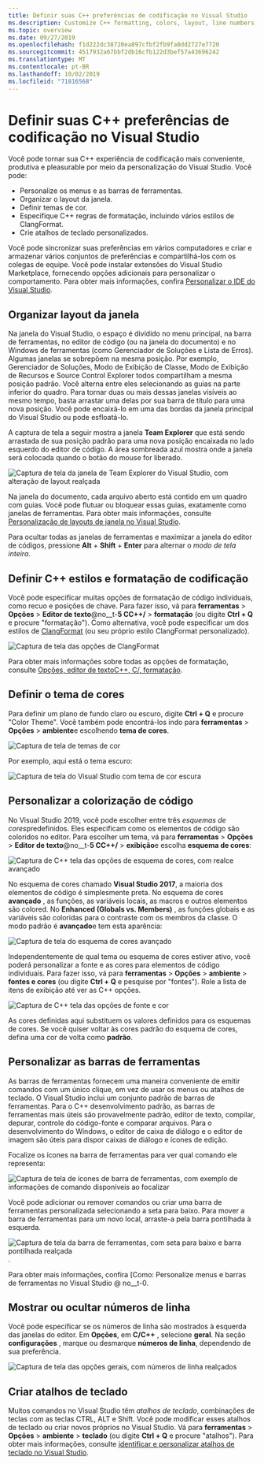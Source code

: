```yaml
---
title: Definir suas C++ preferências de codificação no Visual Studio
ms.description: Customize C++ formatting, colors, layout, line numbers, and menus in the Visual Studio IDE.
ms.topic: overview
ms.date: 09/27/2019
ms.openlocfilehash: f1d222dc38720ea897cfbf2fb9fa0dd2727e7720
ms.sourcegitcommit: 4517932a67bbf2db16cfb122d3bef57a43696242
ms.translationtype: MT
ms.contentlocale: pt-BR
ms.lasthandoff: 10/02/2019
ms.locfileid: "71816568"
---
```

# <a name="set-your-c-coding-preferences-in-visual-studio"></a>Definir suas C++ preferências de codificação no Visual Studio

Você pode tornar sua C++ experiência de codificação mais conveniente, produtiva e pleasurable por meio da personalização do Visual Studio. Você pode:

- Personalize os menus e as barras de ferramentas.
- Organizar o layout da janela.
- Definir temas de cor.
- Especifique C++ regras de formatação, incluindo vários estilos de ClangFormat.
- Crie atalhos de teclado personalizados.

Você pode sincronizar suas preferências em vários computadores e criar e armazenar vários conjuntos de preferências e compartilhá-los com os colegas de equipe. Você pode instalar extensões do Visual Studio Marketplace, fornecendo opções adicionais para personalizar o comportamento. Para obter mais informações, confira [Personalizar o IDE do Visual Studio](/visualstudio/ide/personalizing-the-visual-studio-ide).

## <a name="arrange-window-layout"></a>Organizar layout da janela

Na janela do Visual Studio, o espaço é dividido no menu principal, na barra de ferramentas, no editor de código (ou na janela do documento) e no Windows de ferramentas (como Gerenciador de Soluções e Lista de Erros). Algumas janelas se sobrepõem na mesma posição. Por exemplo, Gerenciador de Soluções, Modo de Exibição de Classe, Modo de Exibição de Recursos e Source Control Explorer todos compartilham a mesma posição padrão. Você alterna entre eles selecionando as guias na parte inferior do quadro. Para tornar duas ou mais dessas janelas visíveis ao mesmo tempo, basta arrastar uma delas por sua barra de título para uma nova posição. Você pode encaixá-lo em uma das bordas da janela principal do Visual Studio ou pode esfloatá-lo.

A captura de tela a seguir mostra a janela **Team Explorer** que está sendo arrastada de sua posição padrão para uma nova posição encaixada no lado esquerdo do editor de código. A área sombreada azul mostra onde a janela será colocada quando o botão do mouse for liberado.

![Captura de tela da janela de Team Explorer do Visual Studio, com alteração de layout realçada](media/window-layout-move-team-explorer.png)

Na janela do documento, cada arquivo aberto está contido em um quadro com guias. Você pode flutuar ou bloquear essas guias, exatamente como janelas de ferramentas. Para obter mais informações, consulte [Personalização de layouts de janela no Visual Studio](/visualstudio/ide/customizing-window-layouts-in-visual-studio).

Para ocultar todas as janelas de ferramentas e maximizar a janela do editor de códigos, pressione **Alt** + **Shift** + **Enter** para alternar o *modo de tela inteira*.

## <a name="set-c-coding-styles-and-formatting"></a>Definir C++ estilos e formatação de codificação

Você pode especificar muitas opções de formatação de código individuais, como recuo e posições de chave. Para fazer isso, vá para **ferramentas** > **Opções** > **Editor de texto**@no__t-**5 CC++/**  > **formatação** (ou digite **Ctrl + Q** e procure "formatação"). Como alternativa, você pode especificar um dos estilos de [ClangFormat](https://clang.llvm.org/docs/ClangFormat.html) (ou seu próprio estilo ClangFormat personalizado).

![Captura de tela das opções de ClangFormat](media/clang-format-ide.png)

Para obter mais informações sobre todas as opções de formatação, consulte [Opções, editor de textoC++, C/, formatação](/visualstudio/ide/reference/options-text-editor-c-cpp-formatting).

## <a name="set-the-color-theme"></a>Definir o tema de cores

Para definir um plano de fundo claro ou escuro, digite **Ctrl + Q** e procure "Color Theme". Você também pode encontrá-los indo para **ferramentas** > **Opções** > **ambiente**e escolhendo **tema de cores**.

![Captura de tela de temas de cor](media/tools-options-color-theme.png)

Por exemplo, aqui está o tema escuro:

![Captura de tela do Visual Studio com tema de cor escura](media/tools-options-dark-theme.png)

## <a name="customize-code-colorization"></a>Personalizar a colorização de código

No Visual Studio 2019, você pode escolher entre três *esquemas de cores*predefinidos. Eles especificam como os elementos de código são coloridos no editor. Para escolher um tema, vá para **ferramentas** > **Opções** > **Editor de texto**@no__t-**5 CC++/**  > **exibição**e escolha **esquema de cores**:

![Captura de C++ tela das opções de esquema de cores, com realce avançado](media/color-schemes.png)

No esquema de cores chamado **Visual Studio 2017**, a maioria dos elementos de código é simplesmente preta. No esquema de cores **avançado** , as funções, as variáveis locais, as macros e outros elementos são colored. No **Enhanced (Globals vs. Members)** , as funções globais e as variáveis são coloridas para o contraste com os membros da classe. O modo padrão é **avançado**e tem esta aparência:

![Captura de tela do esquema de cores avançado](media/color-scheme-enhanced.png)

Independentemente de qual tema ou esquema de cores estiver ativo, você poderá personalizar a fonte e as cores para elementos de código individuais. Para fazer isso, vá para **ferramentas** > **Opções** > **ambiente** > **fontes e cores** (ou digite **Ctrl + Q** e pesquise por "fontes"). Role a lista de itens de exibição até ver as C++ opções.

![Captura de C++ tela das opções de fonte e cor](media/tools-options-cpp-colors.png)

As cores definidas aqui substituem os valores definidos para os esquemas de cores. Se você quiser voltar às cores padrão do esquema de cores, defina uma cor de volta como **padrão**.

## <a name="customize-the-toolbars"></a>Personalizar as barras de ferramentas

As barras de ferramentas fornecem uma maneira conveniente de emitir comandos com um único clique, em vez de usar os menus ou atalhos de teclado. O Visual Studio inclui um conjunto padrão de barras de ferramentas. Para o C++ desenvolvimento padrão, as barras de ferramentas mais úteis são provavelmente padrão, editor de texto, compilar, depurar, controle do código-fonte e comparar arquivos. Para o desenvolvimento do Windows, o editor de caixa de diálogo e o editor de imagem são úteis para dispor caixas de diálogo e ícones de edição.

Focalize os ícones na barra de ferramentas para ver qual comando ele representa:

![Captura de tela de ícones de barra de ferramentas, com exemplo de informações de comando disponíveis ao focalizar](media/toolbar-mouse-hover.png)

Você pode adicionar ou remover comandos ou criar uma barra de ferramentas personalizada selecionando a seta para baixo. Para mover a barra de ferramentas para um novo local, arraste-a pela barra pontilhada à esquerda.

![Captura de tela da barra de ferramentas, com seta para baixo e barra pontilhada realçada](media/toolbar-move-edit.png).

Para obter mais informações, confira [Como: Personalize menus e barras de ferramentas no Visual Studio @ no__t-0.

## <a name="show-or-hide-line-numbers"></a>Mostrar ou ocultar números de linha

Você pode especificar se os números de linha são mostrados à esquerda das janelas do editor. Em **Opções**, em **C/C++** , selecione **geral**. Na seção **configurações** , marque ou desmarque **números de linha**, dependendo de sua preferência.

![Captura de tela das opções gerais, com números de linha realçados](media/tools-options-line-numbers.png)

## <a name="create-keyboard-shortcuts"></a>Criar atalhos de teclado

Muitos comandos no Visual Studio têm *atalhos de teclado*, combinações de teclas com as teclas CTRL, ALT e Shift. Você pode modificar esses atalhos de teclado ou criar novos próprios no Visual Studio. Vá para **ferramentas** > **Opções** > **ambiente** > **teclado** (ou digite **Ctrl + Q** e procure "atalhos"). Para obter mais informações, consulte [identificar e personalizar atalhos de teclado no Visual Studio](/visualstudio/ide/identifying-and-customizing-keyboard-shortcuts-in-visual-studio).

